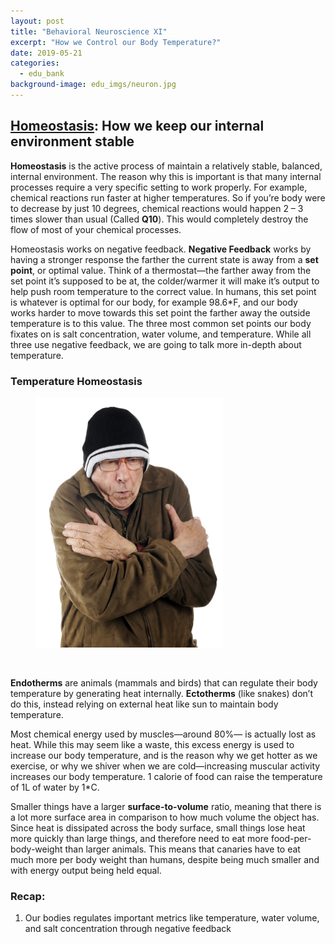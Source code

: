 ```yaml
---
layout: post
title: "Behavioral Neuroscience XI"
excerpt: "How we Control our Body Temperature?"
date: 2019-05-21
categories:
  - edu_bank
background-image: edu_imgs/neuron.jpg
---
```


## <u>Homeostasis</u>: How we keep our internal environment stable

**Homeostasis** is the active process of maintain a relatively stable, balanced, internal environment. The reason why this is important is that many internal processes require a very specific setting to work properly. For example, chemical reactions run faster at higher temperatures. So if you’re body were to decrease by just 10 degrees, chemical reactions would happen 2 – 3 times slower than usual (Called **Q10**). This would completely destroy the flow of most of your chemical processes.

Homeostasis works on negative feedback. **Negative Feedback** works by having a stronger response the farther the current state is away from a **set point**, or optimal value. Think of a thermostat—the farther away from the set point it’s supposed to be at, the colder/warmer it will make it’s output to help push room temperature to the correct value. In humans, this set point is whatever is optimal for our body, for example 98.6*F, and our body works harder to move towards this set point the farther away the outside temperature is to this value. The three most common set points our body fixates on is salt concentration, water volume, and temperature. While all three use negative feedback, we are going to talk more in-depth about temperature.

### Temperature Homeostasis

<figure>
  <img src="../images/edu_imgs/bneuro/cold.jpeg" alt="cold man" style="width:300px;height:400px;"/>
</figure><br>

**Endotherms** are animals (mammals and birds) that can regulate their body temperature by generating heat internally. **Ectotherms** (like snakes) don’t do this, instead relying on external heat like sun to maintain body temperature.

Most chemical energy used by muscles—around 80%— is actually lost as heat. While this may seem like a waste, this excess energy is used to increase our body temperature, and is the reason why we get hotter as we exercise, or why we shiver when we are cold—increasing muscular activity increases our body temperature. 1 calorie of food can raise the temperature of 1L of water by 1*C.

Smaller things have a larger **surface-to-volume** ratio, meaning that there is a lot more surface area in comparison to how much volume the object has. Since heat is dissipated across the body surface, small things lose heat more quickly than large things, and therefore need to eat more food-per-body-weight than larger animals. This means that canaries have to eat much more per body weight than humans, despite being much smaller and with energy output being held equal.

### Recap:
1.	Our bodies regulates important metrics like temperature, water volume, and salt concentration through negative feedback
